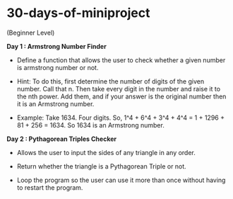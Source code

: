 # 30-days-of-miniproject

(Beginner Level)

**Day 1 : Armstrong Number Finder** 

- Define a function that allows the user to check whether a given number is armstrong number or not.

- Hint: To do this, first determine the number of digits of the given number. Call that n. Then take every digit in the number and raise it to the nth power. Add them, and if your answer is the original number then it is an Armstrong number.

- Example: Take 1634. Four digits. So, 1^4 + 6^4 + 3^4 + 4^4 = 1 + 1296 + 81 + 256 = 1634. So 1634 is an Armstrong number.


**Day 2 : Pythagorean Triples Checker** 

- Allows the user to input the sides of any triangle in any order.

- Return whether the triangle is a Pythagorean Triple or not.

- Loop the program so the user can use it more than once without having to restart the program.
